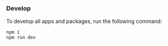 ### Develop

To develop all apps and packages, run the following command:

```
npm i
npm run dev
```
